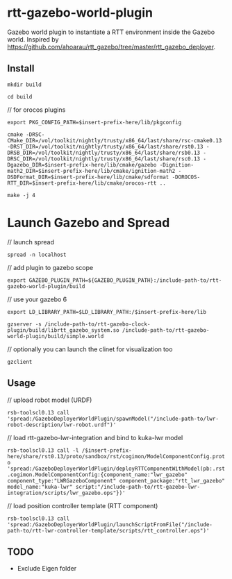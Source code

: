 # rtt-gazebo-world-plugin
Gazebo world plugin to instantiate a RTT environment inside the Gazebo world. Inspired by https://github.com/ahoarau/rtt_gazebo/tree/master/rtt_gazebo_deployer.

## Install

`mkdir build`

`cd build`

// for orocos plugins

`export PKG_CONFIG_PATH=$insert-prefix-here/lib/pkgconfig`

`cmake -DRSC-CMake_DIR=/vol/toolkit/nightly/trusty/x86_64/last/share/rsc-cmake0.13 -DRST_DIR=/vol/toolkit/nightly/trusty/x86_64/last/share/rst0.13 -DRSB_DIR=/vol/toolkit/nightly/trusty/x86_64/last/share/rsb0.13 -DRSC_DIR=/vol/toolkit/nightly/trusty/x86_64/last/share/rsc0.13 -Dgazebo_DIR=$insert-prefix-here/lib/cmake/gazebo -Dignition-math2_DIR=$insert-prefix-here/lib/cmake/ignition-math2 -DSDFormat_DIR=$insert-prefix-here/lib/cmake/sdformat -DOROCOS-RTT_DIR=$insert-prefix-here/lib/cmake/orocos-rtt ..`

`make -j 4`

# Launch Gazebo and Spread

// launch spread

`spread -n localhost`

// add plugin to gazebo scope

`export GAZEBO_PLUGIN_PATH=${GAZEBO_PLUGIN_PATH}:/include-path-to/rtt-gazebo-world-plugin/build`

// use your gazebo 6

`export LD_LIBRARY_PATH=$LD_LIBRARY_PATH:/$insert-prefix-here/lib`

`gzserver -s /include-path-to/rtt-gazebo-clock-plugin/build/librtt_gazebo_system.so /include-path-to/rtt-gazebo-world-plugin/build/simple.world`

// optionally you can launch the clinet for visualization too

`gzclient`

## Usage

// upload robot model (URDF)

`rsb-toolscl0.13 call 'spread:/GazeboDeployerWorldPlugin/spawnModel("/include-path-to/lwr-robot-description/lwr-robot.urdf")'`

// load rtt-gazebo-lwr-integration and bind to kuka-lwr model

`rsb-toolscl0.13 call -l /$insert-prefix-here/share/rst0.13/proto/sandbox/rst/cogimon/ModelComponentConfig.proto 'spread:/GazeboDeployerWorldPlugin/deployRTTComponentWithModel(pb:.rst.cogimon.ModelComponentConfig:{component_name:"lwr_gazebo" component_type:"LWRGazeboComponent" component_package:"rtt_lwr_gazebo" model_name:"kuka-lwr" script:"/include-path-to/rtt-gazebo-lwr-integration/scripts/lwr_gazebo.ops"})'`

// load position controller template (RTT component)

`rsb-toolscl0.13 call 'spread:/GazeboDeployerWorldPlugin/launchScriptFromFile("/include-path-to/rtt-lwr-controller-template/scripts/rtt_controller.ops")'`

## TODO

- Exclude Eigen folder
